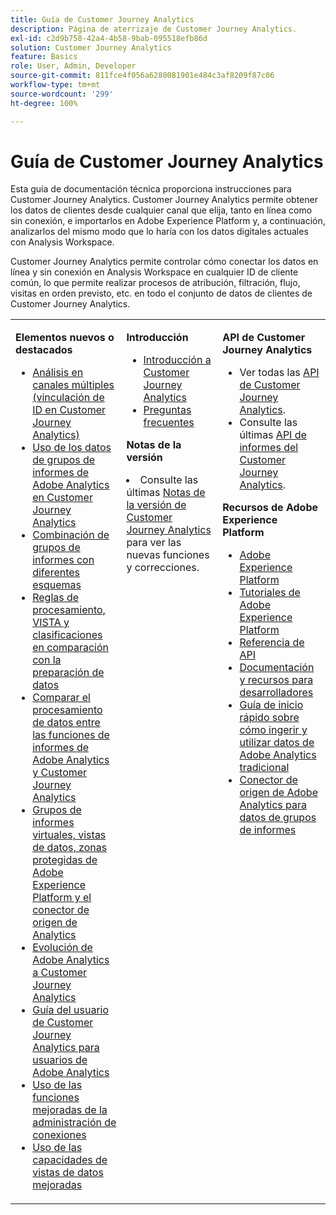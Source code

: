```yaml
---
title: Guía de Customer Journey Analytics
description: Página de aterrizaje de Customer Journey Analytics.
exl-id: c2d9b758-42a4-4b58-9bab-095518efb86d
solution: Customer Journey Analytics
feature: Basics
role: User, Admin, Developer
source-git-commit: 811fce4f056a6280081901e484c3af8209f87c06
workflow-type: tm+mt
source-wordcount: '299'
ht-degree: 100%

---
```


# Guía de Customer Journey Analytics

Esta guía de documentación técnica proporciona instrucciones para Customer Journey Analytics. Customer Journey Analytics permite obtener los datos de clientes desde cualquier canal que elija, tanto en línea como sin conexión, e importarlos en Adobe Experience Platform y, a continuación, analizarlos del mismo modo que lo haría con los datos digitales actuales con Analysis Workspace.

Customer Journey Analytics permite controlar cómo conectar los datos en línea y sin conexión en Analysis Workspace en cualquier ID de cliente común, lo que permite realizar procesos de atribución, filtración, flujo, visitas en orden previsto, etc. en todo el conjunto de datos de clientes de Customer Journey Analytics.

<table frame="none"> 
 <tbody> 
  <tr> 
   <td colname="col1" colsep="0" rowsep="0" valign="top"> <p class="head"> <b>Elementos nuevos o destacados</b> </p> <p> 
     <ul>
      <li><a href="https://experienceleague.adobe.com/docs/analytics-platform/using/stitching/overview.html?lang=es"> Análisis en canales múltiples (vinculación de ID en Customer Journey Analytics) </a> </li>
      <li><a href="https://experienceleague.adobe.com/docs/analytics-platform/using/compare-aa-cja/cja-aa-comparison/aa-data-in-cja.html?lang=es">Uso de los datos de grupos de informes de Adobe Analytics en Customer Journey Analytics </a> </li>
      <li><a href="https://experienceleague.adobe.com/docs/analytics-platform/using/cja-usecases/combine-report-suites.html?lang=es"> Combinación de grupos de informes con diferentes esquemas </a> </li>
      <li><a href="https://experienceleague.adobe.com/docs/analytics-platform/using/compare-aa-cja/cja-aa-comparison/pr-vista-dataprep.html?lang=es"> Reglas de procesamiento, VISTA y clasificaciones en comparación con la preparación de datos </a> </li>
      <li><a href="https://experienceleague.adobe.com/docs/analytics-platform/using/compare-aa-cja/cja-aa-comparison/data-processing-comparisons.html?lang=es"> Comparar el procesamiento de datos entre las funciones de informes de Adobe Analytics y Customer Journey Analytics </a> </li>
      <li><a href="https://experienceleague.adobe.com/docs/analytics-platform/using/compare-aa-cja/cja-aa-comparison/vrs-dataview-sandbox-adc.html?lang=es"> Grupos de informes virtuales, vistas de datos, zonas protegidas de Adobe Experience Platform y el conector de origen de Analytics </a> </li>
      <li><a href="https://experienceleague.adobe.com/docs/analytics-platform/using/compare-aa-cja/aa-to-cja.html?lang=es"> Evolución de Adobe Analytics a Customer Journey Analytics </a> </li>
      <li><a href="https://experienceleague.adobe.com/docs/analytics-platform/using/compare-aa-cja/aa-to-cja-user.html?lang=es"> Guía del usuario de Customer Journey Analytics para usuarios de Adobe Analytics </a> </li>
     <li><a href="https://experienceleague.adobe.com/docs/analytics-platform/using/cja-connections/manage-connections.html?lang=es#connection-detail"> Uso de las funciones mejoradas de la administración de conexiones </a> </li>
      <li><a href="https://experienceleague.adobe.com/docs/analytics-platform/using/cja-dataviews/data-views.html?lang=es#cja-dataviews"> Uso de las capacidades de vistas de datos mejoradas </a> </li>
   <td colname="col2" valign="top"><p class="head"> <b>Introducción</b> </p> 
      <ul> 
      <li><a href="https://experienceleague.adobe.com/docs/analytics-platform/using/cja-overview/cja-getting-started.html?lang=es"> Introducción a Customer Journey Analytics </a> </li> 
      <li><a href="https://experienceleague.adobe.com/docs/analytics-platform/using/cja-overview/cja-faq.html?lang=es"> Preguntas frecuentes</a> </li> 
   </ul> <p class="head"><b>Notas de la versión</b> </p> 
     <li>Consulte las últimas <a href="https://experienceleague.adobe.com/docs/analytics-platform/using/releases/latest.html?lang=es" format="https" scope="external">Notas de la versión de Customer Journey Analytics</a> para ver las nuevas funciones y correcciones. </li>
    <td colname="col3" valign="top"> <p class="head"><b>API de Customer Journey Analytics</b> </p> 
    <ul> 
     <li>Ver todas las <a href="https://developer.adobe.com/cja-apis/docs/" format="https" scope="external"> API de Customer Journey Analytics</a>. </li>
      <li>Consulte las últimas <a href="https://developer.adobe.com/cja-apis/docs/api/#tag/Reporting-API" format="https" scope="external"> API de informes del Customer Journey Analytics</a>. </li>
    </ul> <p class="head"> <b>Recursos de Adobe Experience Platform</b> </p> 
    <ul> 
     <li><a href="https://www.adobe.com/es/experience-platform.html" format="http" scope="external"> Adobe Experience Platform</a> </li> 
     <li> <a href="https://experienceleague.adobe.com/docs/platform-learn/tutorials/overview.html?lang=es" format="https" scope="external"> Tutoriales de Adobe Experience Platform</a> </li> 
     <li><a href="https://www.adobe.io/apis/experienceplatform/home/api-reference.html" format="https" scope="external"> Referencia de API</a> </li> 
     <li><a href="https://www.adobe.com/es/experience-platform/documentation-and-developer-resources.html" format="https" scope="external"> Documentación y recursos para desarrolladores</a> </li>
     <li><a href="https://experienceleague.adobe.com/docs/analytics-platform/using/cja-data-ingestion/ingest-use-guides/analytics.html?lang=es" format="https" scope="external"> Guía de inicio rápido sobre cómo ingerir y utilizar datos de Adobe Analytics tradicional
     <li><a href="https://experienceleague.adobe.com/docs/experience-platform/sources/connectors/adobe-applications/analytics.html?lang=es" format="https" scope="external"> Conector de origen de Adobe Analytics para datos de grupos de informes</a> </li>
    </ul> </td> 
  </tr> 
 </tbody> 
</table>
